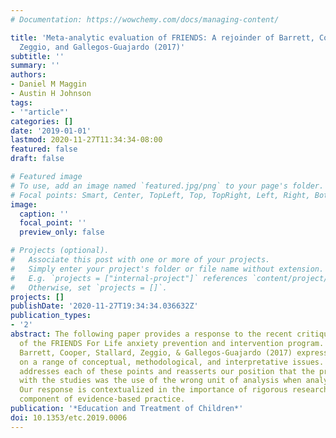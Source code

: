 ```yaml
---
# Documentation: https://wowchemy.com/docs/managing-content/

title: 'Meta-analytic evaluation of FRIENDS: A rejoinder of Barrett, Cooper, Stallard,
  Zeggio, and Gallegos-Guajardo (2017)'
subtitle: ''
summary: ''
authors:
- Daniel M Maggin
- Austin H Johnson
tags:
- '"article"'
categories: []
date: '2019-01-01'
lastmod: 2020-11-27T11:34:34-08:00
featured: false
draft: false

# Featured image
# To use, add an image named `featured.jpg/png` to your page's folder.
# Focal points: Smart, Center, TopLeft, Top, TopRight, Left, Right, BottomLeft, Bottom, BottomRight.
image:
  caption: ''
  focal_point: ''
  preview_only: false

# Projects (optional).
#   Associate this post with one or more of your projects.
#   Simply enter your project's folder or file name without extension.
#   E.g. `projects = ["internal-project"]` references `content/project/deep-learning/index.md`.
#   Otherwise, set `projects = []`.
projects: []
publishDate: '2020-11-27T19:34:34.036632Z'
publication_types:
- '2'
abstract: The following paper provides a response to the recent critique of our review
  of the FRIENDS For Life anxiety prevention and intervention program. In their critique,
  Barrett, Cooper, Stallard, Zeggio, & Gallegos-Guajardo (2017) expressed concerns
  on a range of conceptual, methodological, and interpretative issues. Our rejoinder
  addresses each of these points and reasserts our position that the primary concern
  with the studies was the use of the wrong unit of analysis when analyzing the data.
  Our response is contextualized in the importance of rigorous research as an essential
  component of evidence-based practice.
publication: '*Education and Treatment of Children*'
doi: 10.1353/etc.2019.0006
---
```

